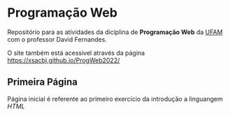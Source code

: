# Programação Web

Repositório para as atividades da diciplina de <b>Programação Web</b> da <a href="https://ufam.edu.br/">UFAM</a> com o professor David Fernandes.

O site também está acessivel através da página https://xsacbj.github.io/ProgWeb2022/

## Primeira Página
Página inicial é referente ao primeiro exercício da introdução a linguangem <i>HTML</i>
